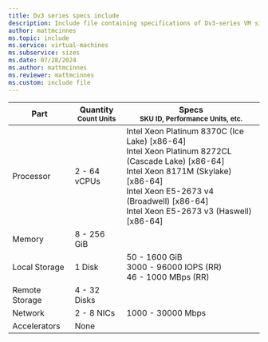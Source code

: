 ```yaml
---
title: Dv3 series specs include
description: Include file containing specifications of Dv3-series VM sizes.
author: mattmcinnes
ms.topic: include
ms.service: virtual-machines
ms.subservice: sizes
ms.date: 07/28/2024
ms.author: mattmcinnes
ms.reviewer: mattmcinnes
ms.custom: include file
---
```

| Part | Quantity <br><sup>Count Units | Specs <br><sup>SKU ID, Performance Units, etc.  |
|---|---|---|
| Processor      | 2 - 64 vCPUs       | Intel Xeon Platinum 8370C (Ice Lake) [x86-64] <br>Intel Xeon Platinum 8272CL (Cascade Lake) [x86-64] <br>Intel Xeon 8171M (Skylake) [x86-64] <br>Intel Xeon E5-2673 v4 (Broadwell) [x86-64] <br>Intel Xeon E5-2673 v3 (Haswell) [x86-64]                                                 |
| Memory         | 8 - 256 GiB          |                                                    |
| Local Storage  | 1 Disk     | 50 - 1600 GiB <br>3000 - 96000 IOPS (RR) <br>46 - 1000 MBps (RR)|
| Remote Storage | 4 - 32 Disks    |                    |
| Network        | 2 - 8 NICs          | 1000 - 30000 Mbps                                            |
| Accelerators   | None              |                                                     |
